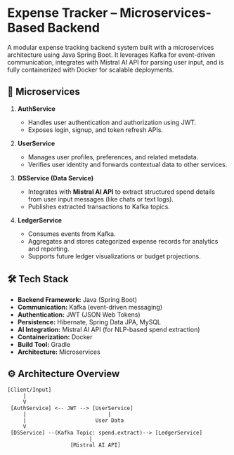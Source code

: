 # Expense Tracker – Microservices-Based Backend

A modular expense tracking backend system built with a microservices architecture using Java Spring Boot. It leverages Kafka for event-driven communication, integrates with Mistral AI API for parsing user input, and is fully containerized with Docker for scalable deployments.

## 🧩 Microservices

1. **AuthService**
   - Handles user authentication and authorization using JWT.
   - Exposes login, signup, and token refresh APIs.
   
2. **UserService**
   - Manages user profiles, preferences, and related metadata.
   - Verifies user identity and forwards contextual data to other services.

3. **DSService (Data Service)**
   - Integrates with **Mistral AI API** to extract structured spend details from user input messages (like chats or text logs).
   - Publishes extracted transactions to Kafka topics.

4. **LedgerService**
   - Consumes events from Kafka.
   - Aggregates and stores categorized expense records for analytics and reporting.
   - Supports future ledger visualizations or budget projections.

## 🛠️ Tech Stack

- **Backend Framework:** Java (Spring Boot)
- **Communication:** Kafka (event-driven messaging)
- **Authentication:** JWT (JSON Web Tokens)
- **Persistence:** Hibernate, Spring Data JPA, MySQL
- **AI Integration:** Mistral AI API (for NLP-based spend extraction)
- **Containerization:** Docker
- **Build Tool:** Gradle
- **Architecture:** Microservices

## ⚙️ Architecture Overview

```text
[Client/Input]
     |
     V
 [AuthService] <-- JWT --> [UserService]
     |                          |
     |                      User Data
     V
 [DSService] --(Kafka Topic: spend.extract)--> [LedgerService]
                          |
                    [Mistral AI API]
